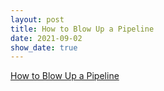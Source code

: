 ```yaml
---
layout: post
title: How to Blow Up a Pipeline
date: 2021-09-02
show_date: true
---
```


[How to Blow Up a Pipeline](https://www.versobooks.com/books/3665-how-to-blow-up-a-pipeline)

